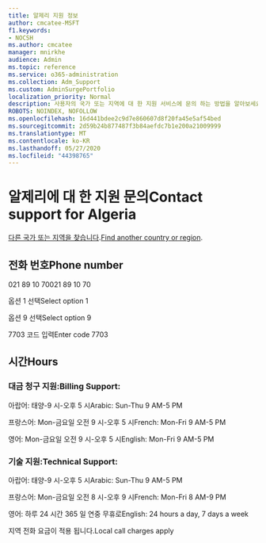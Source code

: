 ```yaml
---
title: 알제리 지원 정보
author: cmcatee-MSFT
f1.keywords:
- NOCSH
ms.author: cmcatee
manager: mnirkhe
audience: Admin
ms.topic: reference
ms.service: o365-administration
ms.collection: Adm_Support
ms.custom: AdminSurgePortfolio
localization_priority: Normal
description: 사용자의 국가 또는 지역에 대 한 지원 서비스에 문의 하는 방법을 알아보세요.
ROBOTS: NOINDEX, NOFOLLOW
ms.openlocfilehash: 16d441bdee2c9d7e860607d8f20fa45e5af54bed
ms.sourcegitcommit: 2d59b24b877487f3b84aefdc7b1e200a21009999
ms.translationtype: MT
ms.contentlocale: ko-KR
ms.lasthandoff: 05/27/2020
ms.locfileid: "44398765"
---
```

# <a name="contact-support-for-algeria"></a><span data-ttu-id="18a77-103">알제리에 대 한 지원 문의</span><span class="sxs-lookup"><span data-stu-id="18a77-103">Contact support for Algeria</span></span>

<span data-ttu-id="18a77-104">[다른 국가 또는 지역을 찾습니다](../contact-support-for-business-products.md).</span><span class="sxs-lookup"><span data-stu-id="18a77-104">[Find another country or region](../contact-support-for-business-products.md).</span></span>

## <a name="phone-number"></a><span data-ttu-id="18a77-105">전화 번호</span><span class="sxs-lookup"><span data-stu-id="18a77-105">Phone number</span></span>
<span data-ttu-id="18a77-106">021 89 10 70</span><span class="sxs-lookup"><span data-stu-id="18a77-106">021 89 10 70</span></span>

<span data-ttu-id="18a77-107">옵션 1 선택</span><span class="sxs-lookup"><span data-stu-id="18a77-107">Select option 1</span></span>

<span data-ttu-id="18a77-108">옵션 9 선택</span><span class="sxs-lookup"><span data-stu-id="18a77-108">Select option 9</span></span>

<span data-ttu-id="18a77-109">7703 코드 입력</span><span class="sxs-lookup"><span data-stu-id="18a77-109">Enter code 7703</span></span>

## <a name="hours"></a><span data-ttu-id="18a77-110">시간</span><span class="sxs-lookup"><span data-stu-id="18a77-110">Hours</span></span>
### <a name="billing-support"></a><span data-ttu-id="18a77-111">대금 청구 지원:</span><span class="sxs-lookup"><span data-stu-id="18a77-111">Billing Support:</span></span>

<span data-ttu-id="18a77-112">아랍어: 태양-9 시-오후 5 시</span><span class="sxs-lookup"><span data-stu-id="18a77-112">Arabic: Sun-Thu 9 AM-5 PM</span></span>

<span data-ttu-id="18a77-113">프랑스어: Mon-금요일 오전 9 시-오후 5 시</span><span class="sxs-lookup"><span data-stu-id="18a77-113">French: Mon-Fri 9 AM-5 PM</span></span>

<span data-ttu-id="18a77-114">영어: Mon-금요일 오전 9 시-오후 5 시</span><span class="sxs-lookup"><span data-stu-id="18a77-114">English: Mon-Fri 9 AM-5 PM</span></span>

### <a name="technical-support"></a><span data-ttu-id="18a77-115">기술 지원:</span><span class="sxs-lookup"><span data-stu-id="18a77-115">Technical Support:</span></span>

<span data-ttu-id="18a77-116">아랍어: 태양-9 시-오후 5 시</span><span class="sxs-lookup"><span data-stu-id="18a77-116">Arabic: Sun-Thu 9 AM-5 PM</span></span>

<span data-ttu-id="18a77-117">프랑스어: Mon-금요일 오전 8 시-오후 9 시</span><span class="sxs-lookup"><span data-stu-id="18a77-117">French: Mon-Fri 8 AM-9 PM</span></span>

<span data-ttu-id="18a77-118">영어: 하루 24 시간 365 일 연중 무휴로</span><span class="sxs-lookup"><span data-stu-id="18a77-118">English: 24 hours a day, 7 days a week</span></span>

<span data-ttu-id="18a77-119">지역 전화 요금이 적용 됩니다.</span><span class="sxs-lookup"><span data-stu-id="18a77-119">Local call charges apply</span></span>
